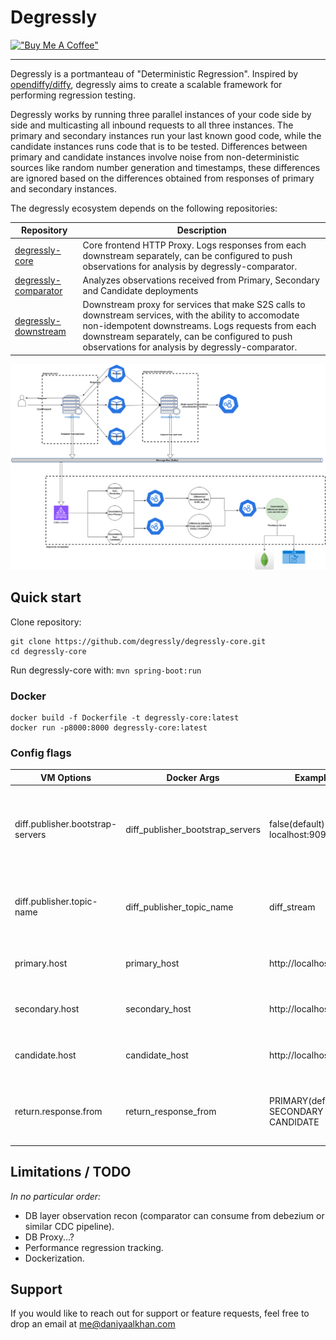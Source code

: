 # Degressly

[!["Buy Me A Coffee"](https://www.buymeacoffee.com/assets/img/custom_images/orange_img.png)](https://www.buymeacoffee.com/daniyaalk)

---

Degressly is a portmanteau of "Deterministic Regression". Inspired by [opendiffy/diffy](https://github.com/opendiffy/diffy), degressly aims to create a scalable framework for performing regression testing.

Degressly works by running three parallel instances of your code side by side and multicasting all inbound requests to all three instances. The primary and secondary instances run your last known good code, while the candidate instances runs code that is to be tested.
Differences between primary and candidate instances involve noise from non-deterministic sources like random number generation and timestamps, these differences are ignored based on the differences obtained from responses of primary and secondary instances.

The degressly ecosystem depends on the following repositories:

| Repository               | Description                                                                                                                                                                                                                                                      |
|--------------------------|------------------------------------------------------------------------------------------------------------------------------------------------------------------------------------------------------------------------------------------------------------------|
| [degressly-core](https://github.com/degressly/degressly-core)       | Core frontend HTTP Proxy. Logs responses from each downstream separately, can be configured to push observations for analysis by degressly-comparator.                                                                                                           |
| [degressly-comparator](https://github.com/degressly/degressly-comparator) | Analyzes observations received from Primary, Secondary and Candidate deployments                                                                                                                                                                                 |
| [degressly-downstream](https://github.com/degressly/degressly-downstream) | Downstream proxy for services that make S2S calls to downstream services, with the ability to accomodate non-idempotent downstreams. Logs requests from each downstream separately, can be configured to push observations for analysis by degressly-comparator. |


![Degressly architecture](images/Degressly.png)

## Quick start

Clone repository:
```
git clone https://github.com/degressly/degressly-core.git
cd degressly-core
```

Run degressly-core with:
```mvn spring-boot:run```

### Docker

```
docker build -f Dockerfile -t degressly-core:latest
docker run -p8000:8000 degressly-core:latest
```



### Config flags

| VM Options                       | Docker Args                      | Example                                                      | Description                                                                  |
|----------------------------------|----------------------------------|--------------------------------------------------------------|------------------------------------------------------------------------------|
| diff.publisher.bootstrap-servers | diff_publisher_bootstrap_servers | false(default)                             \| localhost:9092 | Address of kafka bootstrap servers for integration with degressly-comparator |
| diff.publisher.topic-name        | diff_publisher_topic_name        | diff_stream                                                  | Kafka topic name for integration with degressly-comparator                   |
| primary.host                     | primary_host                     | http://localhost:9000                                        | Forwarding address of primary instance                                       |
| secondary.host                   | secondary_host                   | http://localhost:9001                                        | Forwarding address of secondary instance                                     |
| candidate.host                   | candidate_host                   | http://localhost:9002                                        | Forwarding address of candidate instance                                     |
| return.response.from             | return_response_from             | PRIMARY(default) \| SECONDARY \| CANDIDATE                   | Which instance's response is to be returned to the user.                     |

## Limitations / TODO
_In no particular order:_
* DB layer observation recon (comparator can consume from debezium or similar CDC pipeline).
* DB Proxy...?
* Performance regression tracking.
* Dockerization.

## Support

If you would like to reach out for support or feature requests, feel free to drop an email at [me@daniyaalkhan.com](mailto:me@daniyaalkhan.com)

